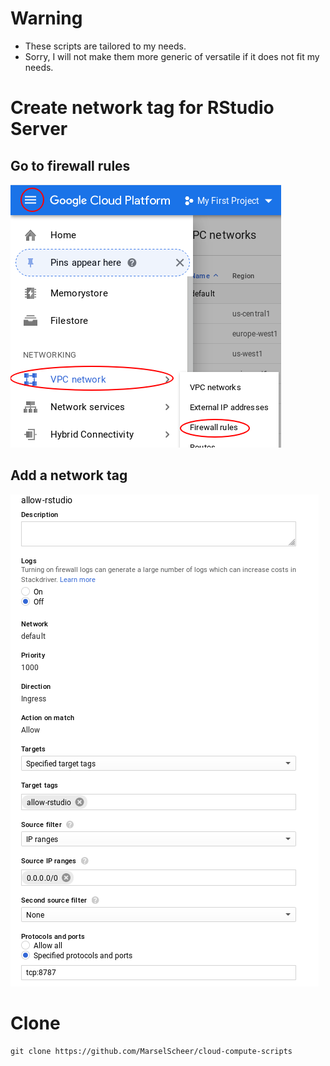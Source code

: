 # Warning

* These scripts are tailored to my needs. 
* Sorry, I will not make them more generic of versatile if it does not fit my needs.

# Create network tag for RStudio Server
## Go to firewall rules
![rules](./firewall_rules.png)
## Add a network tag
![rstudio](./allow-rstudio.png)

# Clone
```
git clone https://github.com/MarselScheer/cloud-compute-scripts
```
